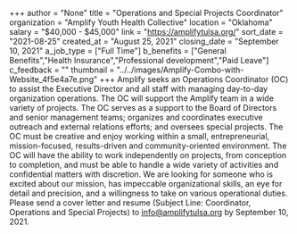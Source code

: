 +++
author = "None"
title = "Operations and Special Projects Coordinator"
organization = "Amplify Youth Health Collective"
location = "Oklahoma"
salary = "$40,000 - $45,000"
link = "https://amplifytulsa.org/"
sort_date = "2021-08-25"
created_at = "August 25, 2021"
closing_date = "September 10, 2021"
a_job_type = ["Full Time"]
b_benefits = ["General Benefits","Health Insurance","Professional development","Paid Leave"]
c_feedback = ""
thumbnail = "../../images/Amplify-Combo-with-Website_4f5e4a7e.png"
+++
Amplify seeks an Operations Coordinator (OC) to assist the Executive Director and all staff with managing day-to-day organization operations. The OC will support the Amplify team in a wide variety of projects. The OC serves as a support to the Board of Directors and senior management teams; organizes and coordinates executive outreach and external relations efforts; and oversees special projects. The OC must be creative and enjoy working within a small, entrepreneurial, mission-focused, results-driven and community-oriented environment. The OC will have the ability to work independently on projects, from conception to completion, and must be able to handle a wide variety of activities and confidential matters with discretion. We are looking for someone who is excited about our mission, has impeccable organizational skills, an eye for detail and precision, and a willingness to take on various operational duties. Please send a cover letter and resume (Subject Line: Coordinator, Operations and Special Projects) to info@amplifytulsa.org by September 10, 2021.